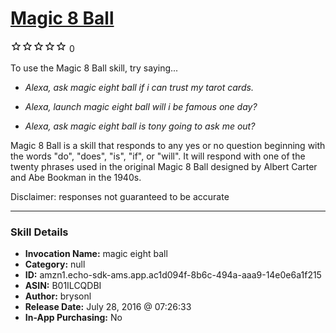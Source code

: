 # [Magic 8 Ball](http://alexa.amazon.com/#skills/amzn1.echo-sdk-ams.app.ac1d094f-8b6c-494a-aaa9-14e0e6a1f215)
![0 stars](../../images/ic_star_border_black_18dp_1x.png)![0 stars](../../images/ic_star_border_black_18dp_1x.png)![0 stars](../../images/ic_star_border_black_18dp_1x.png)![0 stars](../../images/ic_star_border_black_18dp_1x.png)![0 stars](../../images/ic_star_border_black_18dp_1x.png) 0

To use the Magic 8 Ball skill, try saying...

* *Alexa, ask magic eight ball if i can trust my tarot cards.*

* *Alexa, launch magic eight ball will i be famous one day?*

* *Alexa, ask magic eight ball is tony going to ask me out?*

Magic 8 Ball is a skill that responds to any yes or no question beginning with the words "do", "does", "is", "if", or "will". It will respond with one of the twenty phrases used in the original Magic 8 Ball designed by 	Albert Carter and Abe Bookman in the 1940s. 

Disclaimer: responses not guaranteed to be accurate

***

### Skill Details

* **Invocation Name:** magic eight ball
* **Category:** null
* **ID:** amzn1.echo-sdk-ams.app.ac1d094f-8b6c-494a-aaa9-14e0e6a1f215
* **ASIN:** B01ILCQDBI
* **Author:** brysonl
* **Release Date:** July 28, 2016 @ 07:26:33
* **In-App Purchasing:** No
